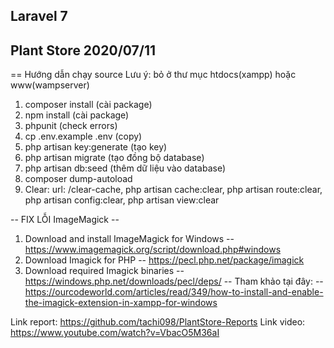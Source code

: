 ## Laravel 7
## Plant Store 2020/07/11

== Hướng dẫn chạy source
Lưu ý: bỏ ở thư mục htdocs(xampp) hoặc www(wampserver)
1. composer install (cài package)
2. npm install (cài package)
3. phpunit (check errors)
4. cp .env.example .env (copy)
5. php artisan key:generate (tạo key)
6. php artisan migrate (tạo đồng bộ database)
7. php artisan db:seed (thêm dữ liệu vào database)
8. composer dump-autoload
7. Clear: url: /clear-cache, php artisan cache:clear, php artisan route:clear, php artisan config:clear, php artisan view:clear

-- FIX LỖI ImageMagick --
1. Download and install ImageMagick for Windows
-- https://www.imagemagick.org/script/download.php#windows
2. Download Imagick for PHP
-- https://pecl.php.net/package/imagick
3. Download required Imagick binaries
-- https://windows.php.net/downloads/pecl/deps/
-- Tham khảo tại đây: 
-- https://ourcodeworld.com/articles/read/349/how-to-install-and-enable-the-imagick-extension-in-xampp-for-windows

Link report: https://github.com/tachi098/PlantStore-Reports
Link video: https://www.youtube.com/watch?v=VbacO5M36aI